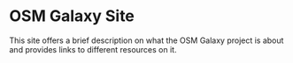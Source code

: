 # OSM Galaxy Site

This site offers a brief description on what the OSM Galaxy project is about and provides links to different resources on it. 

